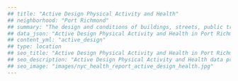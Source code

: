 ```yaml
---
## title: "Active Design Physical Activity and Health"
## neighborhood: "Port Richmond"
## summary: "The design and conditions of buildings, streets, public transportation and parks influence physical activity, use of active transportation and other healthy behavior. A neighborhood's features can also impact the safety of its residents."
## data_json: "Active Design Physical Activity and Health in Port Richmond"
## content_yml: "active_design"
## type: location
## seo_title: "Active Design Physical Activity and Health in Port Richmond"
## seo_description: "Active Design Physical Activity and Health data profile for the Port Richmond neighborhood of NYC."
## seo_image: "images/nyc_health_report_active_design_health.jpg"
---
```

